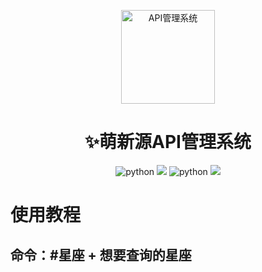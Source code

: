 <p align="center">
  <a href="https://v2.nonebot.dev/"><img src="https://zsy.juncikeji.xyz/i/img/mxy.png" width="150" height="150" alt="API管理系统"></a>
</p>
<div align="center">
    <h1 align="center">✨萌新源API管理系统</h1>
</div>
<p align="center">
<!-- 插件名称 -->
<img src="https://img.shields.io/badge/插件名称-星座运势-blue" alt="python">
<!-- Python版本 -->
<img src="https://img.shields.io/badge/-Python3-white?style=flat-square&logo=Python">
<!-- 插件名称 -->
<img src="https://img.shields.io/badge/Python-3.8+-blue" alt="python">
<a href="https://blog.juncikeji.xyz">
<img src="https://img.shields.io/badge/博客-萌新源-red">
</a>
</p>

# 使用教程

## 命令：#星座 + 想要查询的星座
